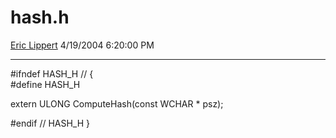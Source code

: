 <div id="page">

# hash.h

[Eric Lippert](https://social.msdn.microsoft.com/profile/Eric%20Lippert) 4/19/2004 6:20:00 PM

-----

<div id="content">

\#ifndef HASH\_H // {  
\#define HASH\_H

extern ULONG ComputeHash(const WCHAR \* psz);

\#endif // HASH\_H }  

</div>

</div>

